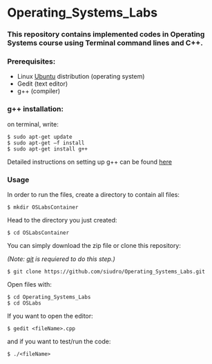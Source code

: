 # Operating_Systems_Labs
### This repository contains implemented codes in Operating Systems course using Terminal command lines and C++.
### Prerequisites:
- Linux [Ubuntu](download) distribution (operating system)
- Gedit (text editor)
- g++ (compiler)


### g++ installation:
on terminal, write:
```
$ sudo apt-get update
$ sudo apt-get –f install
$ sudo apt-get install g++
```
Detailed instructions on setting up g++ can be found [here](https://github.com/siudro/Operating_Systems_Labs/blob/main/OSLabs/LabSlides/Lab02_Compiling_C_C%2B%2B_Programs.pdf)


### Usage
In order to run the files, create a directory to contain all files:
```
$ mkdir OSLabsContainer
```
Head to the directory you just created:
```
$ cd OSLabsContainer
```
You can simply download the zip file or clone this repository:

*(Note: [git](https://git-scm.com/downloads) is requiered to do this step.)*
```
$ git clone https://github.com/siudro/Operating_Systems_Labs.git
```
Open files with:
```
$ cd Operating_Systems_Labs
$ cd OSLabs
```
If you want to open the editor:
```
$ gedit <fileName>.cpp
```
and if you want to test/run the code:
```
$ ./<fileName>
```
